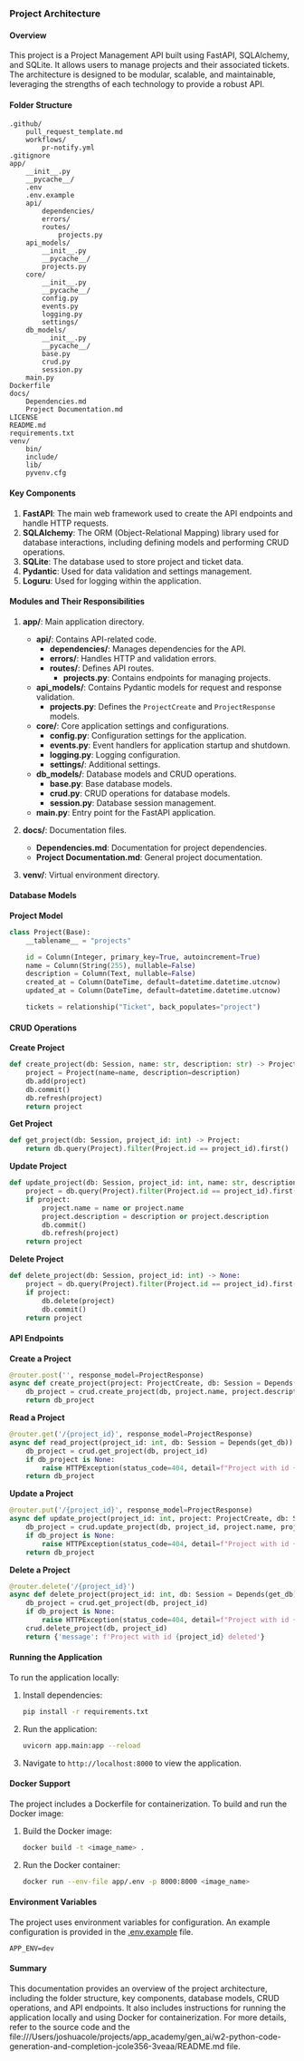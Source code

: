 ### Project Architecture

#### Overview

This project is a Project Management API built using FastAPI, SQLAlchemy, and SQLite. It allows users to manage projects and their associated tickets. The architecture is designed to be modular, scalable, and maintainable, leveraging the strengths of each technology to provide a robust API.

#### Folder Structure

```
.github/
    pull_request_template.md
    workflows/
        pr-notify.yml
.gitignore
app/
    __init__.py
    __pycache__/
    .env
    .env.example
    api/
        dependencies/
        errors/
        routes/
            projects.py
    api_models/
        __init__.py
        __pycache__/
        projects.py
    core/
        __init__.py
        __pycache__/
        config.py
        events.py
        logging.py
        settings/
    db_models/
        __init__.py
        __pycache__/
        base.py
        crud.py
        session.py
    main.py
Dockerfile
docs/
    Dependencies.md
    Project Documentation.md
LICENSE
README.md
requirements.txt
venv/
    bin/
    include/
    lib/
    pyvenv.cfg
```

#### Key Components

1. **FastAPI**: The main web framework used to create the API endpoints and handle HTTP requests.
2. **SQLAlchemy**: The ORM (Object-Relational Mapping) library used for database interactions, including defining models and performing CRUD operations.
3. **SQLite**: The database used to store project and ticket data.
4. **Pydantic**: Used for data validation and settings management.
5. **Loguru**: Used for logging within the application.

#### Modules and Their Responsibilities

1. **app/**: Main application directory.

   - **api/**: Contains API-related code.
     - **dependencies/**: Manages dependencies for the API.
     - **errors/**: Handles HTTP and validation errors.
     - **routes/**: Defines API routes.
       - **projects.py**: Contains endpoints for managing projects.
   - **api_models/**: Contains Pydantic models for request and response validation.
     - **projects.py**: Defines the `ProjectCreate` and `ProjectResponse` models.
   - **core/**: Core application settings and configurations.
     - **config.py**: Configuration settings for the application.
     - **events.py**: Event handlers for application startup and shutdown.
     - **logging.py**: Logging configuration.
     - **settings/**: Additional settings.
   - **db_models/**: Database models and CRUD operations.
     - **base.py**: Base database models.
     - **crud.py**: CRUD operations for database models.
     - **session.py**: Database session management.
   - **main.py**: Entry point for the FastAPI application.

2. **docs/**: Documentation files.

   - **Dependencies.md**: Documentation for project dependencies.
   - **Project Documentation.md**: General project documentation.

3. **venv/**: Virtual environment directory.

#### Database Models

**Project Model**

```python
class Project(Base):
    __tablename__ = "projects"

    id = Column(Integer, primary_key=True, autoincrement=True)
    name = Column(String(255), nullable=False)
    description = Column(Text, nullable=False)
    created_at = Column(DateTime, default=datetime.datetime.utcnow)
    updated_at = Column(DateTime, default=datetime.datetime.utcnow)

    tickets = relationship("Ticket", back_populates="project")
```

#### CRUD Operations

**Create Project**

```python
def create_project(db: Session, name: str, description: str) -> Project:
    project = Project(name=name, description=description)
    db.add(project)
    db.commit()
    db.refresh(project)
    return project
```

**Get Project**

```python
def get_project(db: Session, project_id: int) -> Project:
    return db.query(Project).filter(Project.id == project_id).first()
```

**Update Project**

```python
def update_project(db: Session, project_id: int, name: str, description: str) -> Project:
    project = db.query(Project).filter(Project.id == project_id).first()
    if project:
        project.name = name or project.name
        project.description = description or project.description
        db.commit()
        db.refresh(project)
    return project
```

**Delete Project**

```python
def delete_project(db: Session, project_id: int) -> None:
    project = db.query(Project).filter(Project.id == project_id).first()
    if project:
        db.delete(project)
        db.commit()
    return project
```

#### API Endpoints

**Create a Project**

```python
@router.post('', response_model=ProjectResponse)
async def create_project(project: ProjectCreate, db: Session = Depends(get_db)):
    db_project = crud.create_project(db, project.name, project.description)
    return db_project
```

**Read a Project**

```python
@router.get('/{project_id}', response_model=ProjectResponse)
async def read_project(project_id: int, db: Session = Depends(get_db)):
    db_project = crud.get_project(db, project_id)
    if db_project is None:
        raise HTTPException(status_code=404, detail=f"Project with id {project_id} not found")
    return db_project
```

**Update a Project**

```python
@router.put('/{project_id}', response_model=ProjectResponse)
async def update_project(project_id: int, project: ProjectCreate, db: Session = Depends(get_db)):
    db_project = crud.update_project(db, project_id, project.name, project.description)
    if db_project is None:
        raise HTTPException(status_code=404, detail=f"Project with id {project_id} not found")
    return db_project
```

**Delete a Project**

```python
@router.delete('/{project_id}')
async def delete_project(project_id: int, db: Session = Depends(get_db)):
    db_project = crud.get_project(db, project_id)
    if db_project is None:
        raise HTTPException(status_code=404, detail=f"Project with id {project_id} not found")
    crud.delete_project(db, project_id)
    return {'message': f'Project with id {project_id} deleted'}
```

#### Running the Application

To run the application locally:

1. Install dependencies:
   ```sh
   pip install -r requirements.txt
   ```
2. Run the application:
   ```sh
   uvicorn app.main:app --reload
   ```
3. Navigate to `http://localhost:8000` to view the application.

#### Docker Support

The project includes a Dockerfile for containerization. To build and run the Docker image:

1. Build the Docker image:
   ```sh
   docker build -t <image_name> .
   ```
2. Run the Docker container:
   ```sh
   docker run --env-file app/.env -p 8000:8000 <image_name>
   ```

#### Environment Variables

The project uses environment variables for configuration. An example configuration is provided in the [.env.example](../.env.example) file.

```example
APP_ENV=dev
```

#### Summary

This documentation provides an overview of the project architecture, including the folder structure, key components, database models, CRUD operations, and API endpoints. It also includes instructions for running the application locally and using Docker for containerization. For more details, refer to the source code and the file:///Users/joshuacole/projects/app_academy/gen_ai/w2-python-code-generation-and-completion-jcole356-3veaa/README.md file.
